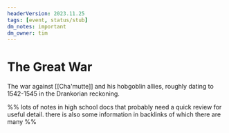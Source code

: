 ```yaml
---
headerVersion: 2023.11.25
tags: [event, status/stub]
dm_notes: important
dm_owner: tim
---
```

# The Great War

The war against [[Cha'mutte]] and his hobgoblin allies, roughly dating to 1542-1545 in the Drankorian reckoning.

%% lots of notes in high school docs that probably need a quick review for useful detail. there is also some information in backlinks of which there are many %%